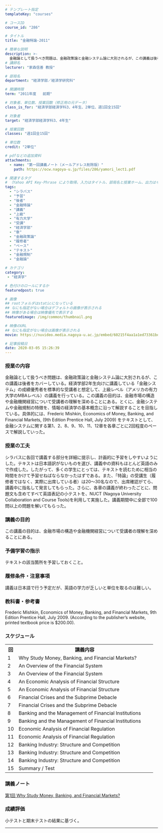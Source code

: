 ```yaml
---
# テンプレート指定
templateKey: "courses"

# コースID
course_id: "286"

# タイトル
title: "金融特論-2011"

# 簡単な説明
description: >-
  金融論として扱うべき問題は、金融政策論と金融システム論に大別されるが、この講義は後者をカバーしている。経済学部2年生向けに講義している「金融システム」の成績優秀者を標準的な受講者と想定して、上級レベル（アメリカの有力大学のMBAレベル）の講義を行っている。この講義の目的は、金融市場の構造や金融機関経営について受講者の理解を深めることにある。とくに、金融システムや金融規制の特徴を、情報の経済学の基本 ....
# 講師名
lecturer: "家森信善 教授"

# 部局名
department: "経済学部／経済学研究科"

# 開講時限
term: "2011年度	前期"

# 対象者、単位数、授業回数（修正用の元データ）
class_is_for: "経済学部経済学科3、4年生、2単位、週1回全15回"

# 対象者
target: "経済学部経済学科3、4年生"

# 授業回数
classes: "週1回全15回"

# 単位数
credit: "2単位"

# pdfなどの追加資料
attachments:
  - name: "第一回講義ノート（メールアドレス削除版）" 
    path: https://ocw.nagoya-u.jp/files/286/yamori_lect1.pdf

# 関連するタグ
# （Yahoo API Key-Phrase により取得。入力はタイトル、部局名と授業ホーム、出力はキーフレーズ（tags））
tags:
  - "シラバス"
  - "予習"
  - "後者"
  - "金融特論"
  - "講義"
  - "上級"
  - "有力大学"
  - "受講"
  - "経済学部"
  - "章"
  - "金融政策論"
  - "履修者"
  - "ペース"
  - "テキスト"
  - "金融規制"
  - "金融論"

# カテゴリ
category:
 - "経済学"

# 色付けのロールにするか
featuredpost: true

# 画像
## rootフォルダはstaticになっている
## なにも指定がない場合はデフォルトの画像が表示される
## 映像がある場合は映像優先で表示する
featuredimage: /img/common/thumbnail.png

# 映像のURL
## なにも指定がない場合は画像が表示される
movie: https://nuvideo.media.nagoya-u.ac.jp/embed/60215f4aa1a1ed73361bd939485171ed58b094a9

# 記事投稿日
date: 2020-03-05 15:26:39
---
```


### 授業の内容

金融論として扱うべき問題は、金融政策論と金融システム論に大別されるが、この講義は後者をカバーしている。経済学部2年生向けに講義している「金融システム」の成績優秀者を標準的な受講者と想定して、上級レベル（アメリカの有力大学のMBAレベル）の講義を行っている。この講義の目的は、金融市場の構造や金融機関経営について受講者の理解を深めることにある。とくに、金融システムや金融規制の特徴を、情報の経済学の基本概念に沿って解説することを目指している。具体的には、Frederic Mishkin, <span class="i">Economics of Money, Banking, and Financial Markets</span>, (9th Edition Prentice Hall, July 2009) をテキストとして、金融システムに関する第1、2、8、9、10、11、12章を各章ごとに2回程度のペースで解説していった。


### 授業の工夫

シラバスに各回で講義する部分を詳細に提示し、計画的に予習をしやすいようにした。テキストは日本語訳がないものを選び、講義中の資料もほとんど英語のみで作成した。したがって、多くの学生にとっては、テキストを読むために相当の時間をかけて予習せねばならなかったはずである。また、「特論」の受講生（履修者ではなく、実際に出席している者）は20〜30名なので、出席確認がてら、講義中に指名して発言してもらった。さらに、各章の講義が終わったごとに、問題文も含めてすべて英語表記の小テストを、NUCT (Nagoya University Collaboration and Course Tools)を利用して実施した。講義期間中に全部で100問以上の問題を解いてもらった。





### 講義の目的

この講義の目的は、金融市場の構造や金融機関経営について受講者の理解を深めることにある。

### 予備学習の指示

テキストの該当箇所を予習しておくこと。

### 履修条件・注意事項

講義は日本語で行う予定だが、英語の学力が乏しいと単位を取るのは難しい。

### 教科書・参考書

Frederic Mishkin, <span class="i">Economics of Money, Banking, and Financial Markets</span>, 9th Edition Prentice Hall, July 2009. (According to the publisher’s website, printed textbook price is $200.00).


<h3>スケジュール</h3>
<table class="basic" width="455">
<tr>
<th width="20" class="center">回</th>
<th width="435" class="center">講義内容</th>
</tr>
<tr>
<td width="20" class="center">1</td>
<td width="435">Why Study Money, Banking, and Financial Markets?</td>
</tr>
<tr>
<td width="20" class="center">2</td>
<td width="435">An Overview of the Financial System</td>
</tr>
<tr>
<td width="20" class="center">3</td>
<td width="435">An Overview of the Financial System</td>
</tr>
<tr>
<td width="20" class="center">4</td>
<td width="435">An Economic Analysis of Financial Structure</td>
</tr>
<tr>
<td width="20" class="center">5</td>
<td width="435">An Economic Analysis of Financial Structure</td>
</tr>
<tr>
<td width="20" class="center">6</td>
<td width="435">Financial Crises and the Subprime Debacle</td>
</tr>
<tr>
<td width="20" class="center">7</td>
<td width="435">Financial Crises and the Subprime Debacle</td>
</tr>
<tr>
<td width="20" class="center">8</td>
<td width="435">Banking and the Management of Financial Institutions</td>
</tr>
<tr>
<td width="20" class="center">9</td>
<td width="435">Banking and the Management of Financial Institutions</td>
</tr>
<tr>
<td width="20" class="center">10</td>
<td width="435">Economic Analysis of Financial Regulation</td>
</tr>
<tr>
<td width="20" class="center">11</td>
<td width="435">Economic Analysis of Financial Regulation</td>
</tr>
<tr>
<td width="20" class="center">12</td>
<td width="435">Banking Industry: Structure and Competition</td>
</tr>
<tr>
<td width="20" class="center">13</td>
<td width="435">Banking Industry: Structure and Competition</td>
</tr>
<tr>
<td width="20" class="center">14</td>
<td width="435">Banking Industry: Structure and Competition</td>
</tr>
<tr>
<td width="20" class="center">15</td>
<td width="435">Summary / Test</td>
</tr>
</table>


### 講義ノート

[第1回 Why Study Money, Banking, and Financial Markets?](https://ocw.nagoya-u.jp/files/286/yamori_lect1.pdf) 





### 成績評価

小テストと期末テストの結果に基づく。





-----